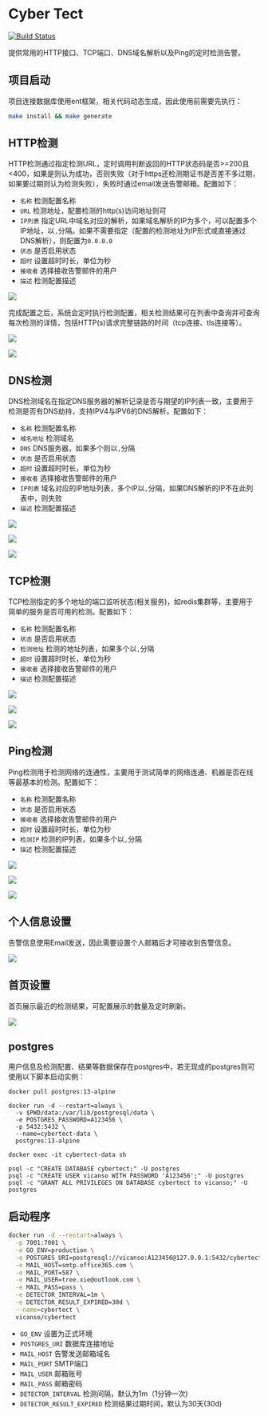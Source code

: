 # Cyber Tect

[![Build Status](https://github.com/vicanso/cyber-tect/workflows/Test/badge.svg)](https://github.com/vicanso/cyber-tect/actions)

提供常用的HTTP接口、TCP端口、DNS域名解析以及Ping的定时检测告警。

## 项目启动

项目连接数据库使用ent框架，相关代码动态生成，因此使用前需要先执行：

```bash
make install && make generate
```

## HTTP检测

HTTP检测通过指定检测URL，定时调用判断返回的HTTP状态码是否>=200且<400，如果是则认为成功，否则失败（对于https还检测期证书是否差不多过期，如果要过期则认为检测失败），失败时通过email发送告警邮箱。配置如下：

- `名称` 检测配置名称
- `URL` 检测地址，配置检测的http(s)访问地址则可
- `IP列表` 指定URL中域名对应的解析，如果域名解析的IP为多个，可以配置多个IP地址，以`,`分隔。如果不需要指定（配置的检测地址为IP形式或直接通过DNS解析），则配置为`0.0.0.0`
- `状态` 是否启用状态
- `超时` 设置超时时长，单位为秒
- `接收者` 选择接收告警邮件的用户
- `描述` 检测配置描述

![](./images/http-setting.jpg)

完成配置之后，系统会定时执行检测配置，相关检测结果可在列表中查询并可查询每次检测的详情，包括HTTP(s)请求完整链路的时间（tcp连接、tls连接等）。

![](./images/http-detect-result.jpg)

![](./images/http-detect-result-detail.jpg)

## DNS检测

DNS检测域名在指定DNS服务器的解析记录是否与期望的IP列表一致，主要用于检测是否有DNS劫持，支持IPV4与IPV6的DNS解析。配置如下：

- `名称` 检测配置名称
- `域名地址` 检测域名
- `DNS` DNS服务器，如果多个则以`,`分隔
- `状态` 是否启用状态
- `超时` 设置超时时长，单位为秒
- `接收者` 选择接收告警邮件的用户
- `IP列表` 域名对应的IP地址列表，多个IP以`,`分隔，如果DNS解析的IP不在此列表中，则失败
- `描述` 检测配置描述

![](./images/dns-setting.jpg)

![](./images/dns-detect-result.jpg)

![](./images/dns-detect-result-detail.jpg)

## TCP检测

TCP检测指定的多个地址的端口监听状态(相关服务)，如redis集群等，主要用于简单的服务是否可用的检测。配置如下：

- `名称` 检测配置名称
- `状态` 是否启用状态
- `检测地址` 检测的地址列表，如果多个以`,`分隔
- `超时` 设置超时时长，单位为秒
- `接收者` 选择接收告警邮件的用户
- `描述` 检测配置描述

![](./images/tcp-setting.jpg)

![](./images/tcp-detect-result.jpg)

![](./images/tcp-detect-result-detail.jpg)

## Ping检测

Ping检测用于检测网络的连通性，主要用于测试简单的网络连通、机器是否在线等最基本的检测。配置如下：

- `名称` 检测配置名称
- `状态` 是否启用状态
- `接收者` 选择接收告警邮件的用户
- `超时` 设置超时时长，单位为秒
- `检测IP` 检测的IP列表，如果多个以`,`分隔
- `描述` 检测配置描述


![](./images/ping-setting.jpg)

![](./images/ping-detect-result.jpg)

![](./images/ping-detect-result-detail.jpg)

## 个人信息设置

告警信息使用Email发送，因此需要设置个人邮箱后才可接收到告警信息。

![](./images/profile.jpg)

## 首页设置

首页展示最近的检测结果，可配置展示的数量及定时刷新。

![](./images/main-setting.jpg)

## postgres

用户信息及检测配置、结果等数据保存在postgres中，若无现成的postgres则可使用以下脚本启动实例：

```
docker pull postgres:13-alpine

docker run -d --restart=always \
  -v $PWD/data:/var/lib/postgresql/data \
  -e POSTGRES_PASSWORD=A123456 \
  -p 5432:5432 \
  --name=cybertect-data \
  postgres:13-alpine

docker exec -it cybertect-data sh

psql -c "CREATE DATABASE cybertect;" -U postgres
psql -c "CREATE USER vicanso WITH PASSWORD 'A123456';" -U postgres
psql -c "GRANT ALL PRIVILEGES ON DATABASE cybertect to vicanso;" -U postgres
```

## 启动程序

```bash
docker run -d --restart=always \
  -p 7001:7001 \
  -e GO_ENV=production \
  -e POSTGRES_URI=postgresql://vicanso:A123456@127.0.0.1:5432/cybertect \
  -e MAIL_HOST=smtp.office365.com \
  -e MAIL_PORT=587 \
  -e MAIL_USER=tree.xie@outlook.com \
  -e MAIL_PASS=pass \
  -e DETECTOR_INTERVAL=1m \
  -e DETECTOR_RESULT_EXPIRED=30d \
  --name=cybertect \
  vicanso/cybertect
```

- `GO_ENV` 设置为正式环境
- `POSTGRES_URI` 数据库连接地址
- `MAIL_HOST` 告警发送邮箱域名
- `MAIL_PORT` SMTP端口
- `MAIL_USER` 邮箱账号
- `MAIL_PASS` 邮箱密码
- `DETECTOR_INTERVAL` 检测间隔，默认为1m（1分钟一次)
- `DETECTOR_RESULT_EXPIRED` 检测结果过期时间，默认为30天(30d)
